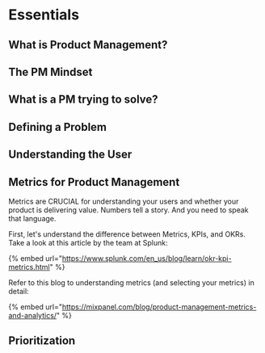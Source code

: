 # Essentials

## What is Product Management?

## The PM Mindset

## What is a PM trying to solve?

## Defining a Problem

## Understanding the User

## Metrics for Product Management

Metrics are CRUCIAL for understanding your users and whether your product is delivering value. Numbers tell a story. And you need to speak that language.

First, let's understand the difference between Metrics, KPIs, and OKRs. Take a look at this article by the team at Splunk:

{% embed url="https://www.splunk.com/en_us/blog/learn/okr-kpi-metrics.html" %}

Refer to this blog to understanding metrics (and selecting your metrics) in detail:

{% embed url="https://mixpanel.com/blog/product-management-metrics-and-analytics/" %}

## Prioritization

